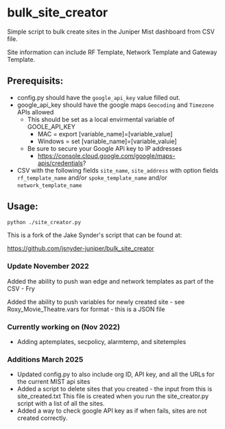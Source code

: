 # bulk_site_creator

Simple script to bulk create sites in the Juniper Mist dashboard from CSV file.

Site information can include RF Template, Network Template and Gateway Template.

## Prerequisits:

- config.py should have the `google_api_key` value filled out.
- google_api_key should have the google maps `Geocoding` and `Timezone` APIs allowed
  - This should be set as a local envirmental variable of GOOLE_API_KEY
    - MAC = export [variable_name]=[variable_value]
    - Windows = set [variable_name]=[variable_valuie]
  - Be sure to secure your Google APi key to IP addresses
    - https://console.cloud.google.com/google/maps-apis/credentials?
- CSV with the following fields `site_name`, `site_address` with option fields `rf_template_name` and/or `spoke_template_name` and/or `network_template_name`

## Usage:

```bash
python ./site_creator.py
```

This is a fork of the Jake Synder's script that can be found at:

https://github.com/jsnyder-juniper/bulk_site_creator

### Update November 2022

Added the ability to push wan edge and network templates as part of the CSV - Fry

Added the ability to push variables for newly created site - see Roxy_Movie_Theatre.vars for format - this is a JSON file

### Currently working on (Nov 2022)

- Adding aptemplates, secpolicy, alarmtemp, and sitetemples

### Additions March 2025

- Updated config.py to also include org ID, API key, and all the URLs for the current MIST api sites
- Added a script to delete sites that you created - the input from this is site_created.txt
  This file is created when you run the site_creator.py script with a list of all the sites.
- Added a way to check google API key as if when fails, sites are not created correctly.
